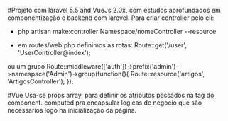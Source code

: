 #Projeto com laravel 5.5 and VueJs 2.0x, com estudos aprofundados em componentização e backend com larevel.
Para criar controller pelo cli:
- php artisan make:controller Namespace/nomeController --resource  

- em routes/web.php definimos as rotas: 
Route::get('/user', 'UserController@index'); 

ou um grupo
Route::middleware(['auth'])->prefix('admin')->namespace('Admin')->group(function(){
    Route::resource('artigos', 'ArtigosController');
});

#Vue
Usa-se props array, para definir os atributos passados na tag do component.
computed pra encapsular logicas de negocio que são necessarios logo na inicialização da página.